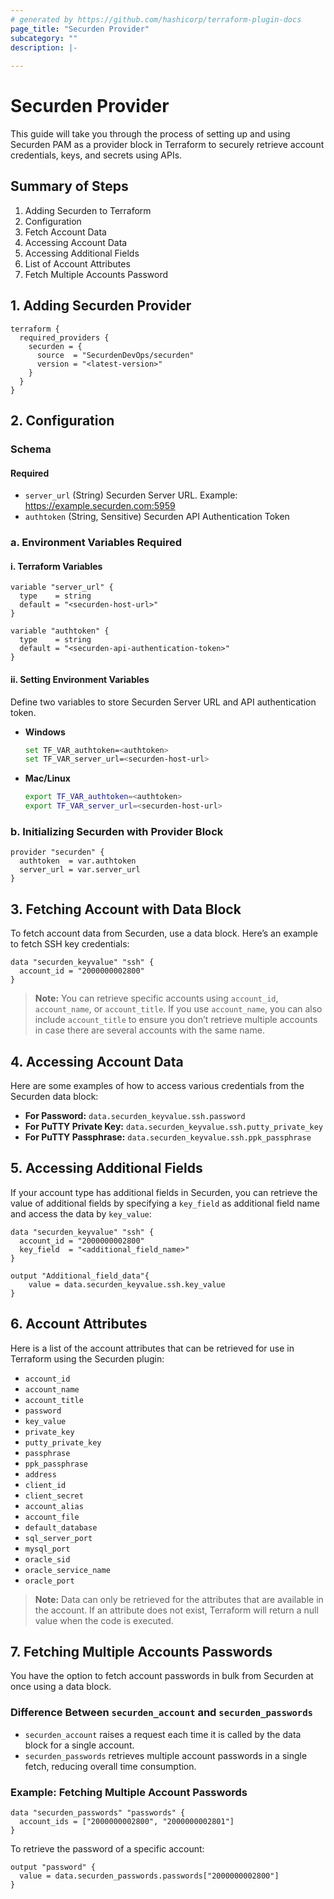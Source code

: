 ```yaml
---
# generated by https://github.com/hashicorp/terraform-plugin-docs
page_title: "Securden Provider"
subcategory: ""
description: |-
  
---
```


# Securden Provider

This guide will take you through the process of setting up and using Securden PAM as a provider block in Terraform to securely retrieve account credentials, keys, and secrets using APIs.

## Summary of Steps

1. Adding Securden to Terraform
2. Configuration
3. Fetch Account Data
4. Accessing Account Data
5. Accessing Additional Fields  
6. List of Account Attributes
7. Fetch Multiple Accounts Password

## 1. Adding Securden Provider

```hcl
terraform {
  required_providers {
    securden = {
      source  = "SecurdenDevOps/securden"
      version = "<latest-version>"
    }
  }
}
```

## 2. Configuration

### Schema

#### Required

- `server_url` (String) Securden Server URL. Example: https://example.securden.com:5959
- `authtoken` (String, Sensitive) Securden API Authentication Token

### a. Environment Variables Required

#### i. Terraform Variables

```hcl
variable "server_url" {
  type    = string
  default = "<securden-host-url>"
}

variable "authtoken" {
  type    = string
  default = "<securden-api-authentication-token>"
}
```

#### ii. Setting Environment Variables

Define two variables to store Securden Server URL and API authentication token.

- **Windows**  
  ```sh
  set TF_VAR_authtoken=<authtoken>
  set TF_VAR_server_url=<securden-host-url>
  ```

- **Mac/Linux**  
  ```sh
  export TF_VAR_authtoken=<authtoken>
  export TF_VAR_server_url=<securden-host-url>
  ```

### b. Initializing Securden with Provider Block

```hcl
provider "securden" {
  authtoken  = var.authtoken
  server_url = var.server_url
}
```

## 3. Fetching Account with Data Block

To fetch account data from Securden, use a data block. Here’s an example to fetch SSH key credentials:

```hcl
data "securden_keyvalue" "ssh" {
  account_id = "2000000002800"
}
```

> **Note:** You can retrieve specific accounts using `account_id`, `account_name`, or `account_title`. If you use `account_name`, you can also include `account_title` to ensure you don’t retrieve multiple accounts in case there are several accounts with the same name.

## 4. Accessing Account Data

Here are some examples of how to access various credentials from the Securden data block:

- **For Password:** `data.securden_keyvalue.ssh.password`  
- **For PuTTY Private Key:** `data.securden_keyvalue.ssh.putty_private_key`  
- **For PuTTY Passphrase:** `data.securden_keyvalue.ssh.ppk_passphrase`  

## 5. Accessing Additional Fields

If your account type has additional fields in Securden, you can retrieve the value of additional fields by specifying a `key_field` as additional field name and access the data by `key_value`:

```hcl
data "securden_keyvalue" "ssh" {
  account_id = "2000000002800"
  key_field  = "<additional_field_name>"
}

output "Additional_field_data"{
    value = data.securden_keyvalue.ssh.key_value
}
```

## 6. Account Attributes

Here is a list of the account attributes that can be retrieved for use in Terraform using the Securden plugin:

- `account_id`
- `account_name`
- `account_title`
- `password`
- `key_value`
- `private_key`
- `putty_private_key`
- `passphrase`
- `ppk_passphrase`
- `address`
- `client_id`
- `client_secret`
- `account_alias`
- `account_file`
- `default_database`
- `sql_server_port`
- `mysql_port`
- `oracle_sid`
- `oracle_service_name`
- `oracle_port`

> **Note:** Data can only be retrieved for the attributes that are available in the account. If an attribute does not exist, Terraform will return a null value when the code is executed.

## 7. Fetching Multiple Accounts Passwords

You have the option to fetch account passwords in bulk from Securden at once using a data block.

### Difference Between `securden_account` and `securden_passwords`
- `securden_account` raises a request each time it is called by the data block for a single account.
- `securden_passwords` retrieves multiple account passwords in a single fetch, reducing overall time consumption.

### Example: Fetching Multiple Account Passwords

```hcl
data "securden_passwords" "passwords" {
  account_ids = ["2000000002800", "2000000002801"]
}
```

To retrieve the password of a specific account:

```hcl
output "password" {
  value = data.securden_passwords.passwords["2000000002800"]
}
```
